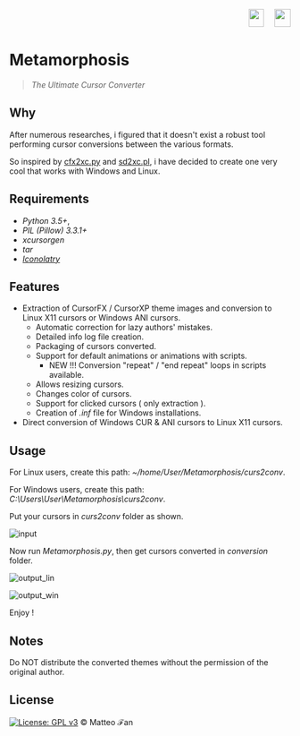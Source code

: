<p align="right">
  <a href="http://www.kernel.org"><img src="https://user-images.githubusercontent.com/25354386/43166763-c43acaf2-8f97-11e8-940c-c4d6651da931.png" height="32" width="27" hspace="15" /></a>
  <a href="http://windows.microsoft.com/en-us/windows/home"><img src="https://user-images.githubusercontent.com/25354386/43166777-d394d15a-8f97-11e8-8f8d-39d56e81e9cb.png" height="32" width="29" /></a>
</p>

# Metamorphosis
> *The Ultimate Cursor Converter*

## Why
After numerous researches, i figured that it doesn't exist a robust tool performing cursor conversions 
between the various formats.

So inspired by [cfx2xc.py](https://github.com/coolwanglu/cfx2xc/blob/master/cfx2xc.py) and [sd2xc.pl](https://github.com/ludios/sd2xc/blob/master/sd2xc.pl), i have decided to create one very cool that works with Windows and Linux.

## Requirements
 - *Python 3.5+*,
 - *PIL (Pillow) 3.3.1+*
 - *xcursorgen*
 - *tar*
 - *[Iconolatry](https://github.com/SystemRage/Iconolatry)*
 
## Features
* Extraction of CursorFX / CursorXP theme images and conversion to Linux X11 cursors or Windows ANI cursors.
    * Automatic correction for lazy authors' mistakes.
    * Detailed info log file creation.
    * Packaging of cursors converted.
    * Support for default animations or animations with scripts.
         * NEW !!! Conversion "repeat" / "end repeat" loops in scripts available.
    * Allows resizing cursors.
    * Changes color of cursors.
    * Support for clicked cursors ( only extraction ).
    * Creation of *.inf* file for Windows installations.
* Direct conversion of Windows CUR & ANI cursors to Linux X11 cursors.

## Usage
For Linux users, create this path: *~/home/User/Metamorphosis/curs2conv*.

For Windows users, create this path: *C:\\Users\\User\\Metamorphosis\\curs2conv*.

Put your cursors in *curs2conv* folder as shown.

![input](https://user-images.githubusercontent.com/25354386/46557884-b6877300-c8eb-11e8-9908-c5873c0e5b93.png)

Now run *Metamorphosis.py*, then get cursors converted in *conversion* folder.

![output_lin](https://user-images.githubusercontent.com/25354386/46561231-159eb500-c8f7-11e8-89a3-1df734157de1.png)

![output_win](https://user-images.githubusercontent.com/25354386/46561248-23543a80-c8f7-11e8-84cf-c722b588984c.png)

Enjoy !

## Notes
Do NOT distribute the converted themes without the permission of the original author.

## License
 [![License: GPL v3](https://img.shields.io/badge/License-GPL%20v3-blue.svg)](https://www.gnu.org/licenses/gpl-3.0) ©  Matteo ℱan
